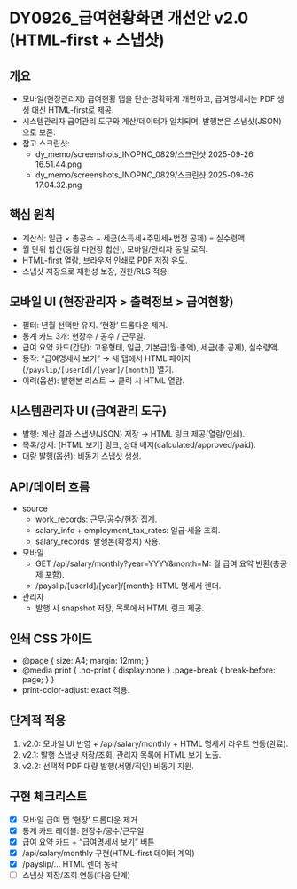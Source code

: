 # DY0926\_급여현황화면 개선안 v2.0 (HTML-first + 스냅샷)

## 개요

- 모바일(현장관리자) 급여현황 탭을 단순·명확하게 개편하고, 급여명세서는 PDF 생성 대신 HTML-first로 제공.
- 시스템관리자 급여관리 도구와 계산/데이터가 일치되며, 발행본은 스냅샷(JSON)으로 보존.
- 참고 스크린샷:
  - dy_memo/screenshots_INOPNC_0829/스크린샷 2025-09-26 16.51.44.png
  - dy_memo/screenshots_INOPNC_0829/스크린샷 2025-09-26 17.04.32.png

## 핵심 원칙

- 계산식: 일급 × 총공수 − 세금(소득세+주민세+법정 공제) = 실수령액
- 월 단위 합산(동월 다현장 합산), 모바일/관리자 동일 로직.
- HTML-first 열람, 브라우저 인쇄로 PDF 저장 유도.
- 스냅샷 저장으로 재현성 보장, 권한/RLS 적용.

## 모바일 UI (현장관리자 > 출력정보 > 급여현황)

- 필터: 년월 선택만 유지. ‘현장’ 드롭다운 제거.
- 통계 카드 3개: 현장수 / 공수 / 근무일.
- 급여 요약 카드(간단): 고용형태, 일급, 기본급(월·총액), 세금(총 공제), 실수령액.
- 동작: “급여명세서 보기” → 새 탭에서 HTML 페이지(`/payslip/[userId]/[year]/[month]`) 열기.
- 이력(옵션): 발행본 리스트 → 클릭 시 HTML 열람.

## 시스템관리자 UI (급여관리 도구)

- 발행: 계산 결과 스냅샷(JSON) 저장 → HTML 링크 제공(열람/인쇄).
- 목록/상세: [HTML 보기] 링크, 상태 배지(calculated/approved/paid).
- 대량 발행(옵션): 비동기 스냅샷 생성.

## API/데이터 흐름

- source
  - work_records: 근무/공수/현장 집계.
  - salary_info + employment_tax_rates: 일급·세율 조회.
  - salary_records: 발행본(확정치) 사용.
- 모바일
  - GET /api/salary/monthly?year=YYYY&month=M: 월 급여 요약 반환(총공제 포함).
  - /payslip/[userId]/[year]/[month]: HTML 명세서 렌더.
- 관리자
  - 발행 시 snapshot 저장, 목록에서 HTML 링크 제공.

## 인쇄 CSS 가이드

- @page { size: A4; margin: 12mm; }
- @media print { .no-print { display:none } .page-break { break-before: page; } }
- print-color-adjust: exact 적용.

## 단계적 적용

1. v2.0: 모바일 UI 반영 + /api/salary/monthly + HTML 명세서 라우트 연동(완료).
2. v2.1: 발행 스냅샷 저장/조회, 관리자 목록에 HTML 보기 노출.
3. v2.2: 선택적 PDF 대량 발행(서명/직인) 비동기 지원.

## 구현 체크리스트

- [x] 모바일 급여 탭 ‘현장’ 드롭다운 제거
- [x] 통계 카드 레이블: 현장수/공수/근무일
- [x] 급여 요약 카드 + “급여명세서 보기” 버튼
- [x] /api/salary/monthly 구현(HTML-first 데이터 계약)
- [x] /payslip/... HTML 렌더 동작
- [ ] 스냅샷 저장/조회 연동(다음 단계)
